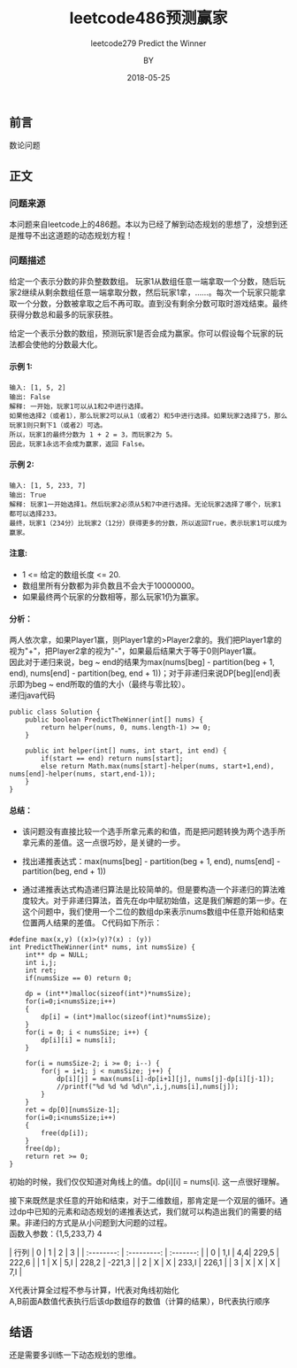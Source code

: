 ﻿---
layout:     post
title:      leetcode486预测赢家
subtitle:   leetcode279 Predict the Winner
date:       2018-05-25
author:     BY
header-img: img/post-bg-universe.jpg
catalog: true
tags:
    - Blog
---


## 前言

数论问题

## 正文

### 问题来源

本问题来自leetcode上的486题。本以为已经了解到动态规划的思想了，没想到还是推导不出这道题的动态规划方程！

### 问题描述
给定一个表示分数的非负整数数组。 玩家1从数组任意一端拿取一个分数，随后玩家2继续从剩余数组任意一端拿取分数，然后玩家1拿，……。每次一个玩家只能拿取一个分数，分数被拿取之后不再可取。直到没有剩余分数可取时游戏结束。最终获得分数总和最多的玩家获胜。

给定一个表示分数的数组，预测玩家1是否会成为赢家。你可以假设每个玩家的玩法都会使他的分数最大化。
#### 示例 1:
```
输入: [1, 5, 2]  
输出: False  
解释: 一开始，玩家1可以从1和2中进行选择。  
如果他选择2（或者1），那么玩家2可以从1（或者2）和5中进行选择。如果玩家2选择了5，那么玩家1则只剩下1（或者2）可选。  
所以，玩家1的最终分数为 1 + 2 = 3，而玩家2为 5。  
因此，玩家1永远不会成为赢家，返回 False。  
```
#### 示例 2:
```
输入: [1, 5, 233, 7]  
输出: True  
解释: 玩家1一开始选择1。然后玩家2必须从5和7中进行选择。无论玩家2选择了哪个，玩家1都可以选择233。  
最终，玩家1（234分）比玩家2（12分）获得更多的分数，所以返回True，表示玩家1可以成为赢家。  
```
#### 注意:
- 1 <= 给定的数组长度 <= 20.  
- 数组里所有分数都为非负数且不会大于10000000。  
- 如果最终两个玩家的分数相等，那么玩家1仍为赢家。    

#### 分析：
两人依次拿，如果Player1赢，则Player1拿的>Player2拿的。我们把Player1拿的视为"+"，把Player2拿的视为"-"，如果最后结果大于等于0则Player1赢。  
因此对于递归来说，beg ~ end的结果为max(nums[beg] - partition(beg + 1, end), nums[end] - partition(beg, end + 1))；对于非递归来说DP[beg][end]表示即为beg ~ end所取的值的大小（最终与零比较）。  
递归java代码
```
public class Solution {
    public boolean PredictTheWinner(int[] nums) {
        return helper(nums, 0, nums.length-1) >= 0;
    }
    
    public int helper(int[] nums, int start, int end) {
        if(start == end) return nums[start];
        else return Math.max(nums[start]-helper(nums, start+1,end), nums[end]-helper(nums, start,end-1));
    }
}
```
#### 总结：

- 该问题没有直接比较一个选手所拿元素的和值，而是把问题转换为两个选手所拿元素的差值。这一点很巧妙，是关键的一步。

- 找出递推表达式：max(nums[beg] - partition(beg + 1, end), nums[end] - partition(beg, end + 1))

- 通过递推表达式构造递归算法是比较简单的。但是要构造一个非递归的算法难度较大。对于非递归算法，首先在dp中赋初始值，这是我们解题的第一步。在这个问题中，我们使用一个二位的数组dp来表示nums数组中任意开始和结束位置两人结果的差值。
C代码如下所示：  

```
#define max(x,y) ((x)>(y)?(x) : (y))
int PredictTheWinner(int* nums, int numsSize) {
	int** dp = NULL;
	int i,j;
	int ret;
	if(numsSize == 0) return 0;
	
	dp = (int**)malloc(sizeof(int*)*numsSize);
	for(i=0;i<numsSize;i++)
	{
		dp[i] = (int*)malloc(sizeof(int)*numsSize);
	}
	for(i = 0; i < numsSize; i++) {
		dp[i][i] = nums[i];
	}

	for(i = numsSize-2; i >= 0; i--) {
		for(j = i+1; j < numsSize; j++) {
			dp[i][j] = max(nums[i]-dp[i+1][j], nums[j]-dp[i][j-1]);
			//printf("%d %d %d %d\n",i,j,nums[i],nums[j]);
		}
	}
	ret = dp[0][numsSize-1];
	for(i=0;i<numsSize;i++)
	{
		free(dp[i]);
	}
	free(dp);
	return ret >= 0;
}
```  
初始的时候，我们仅仅知道对角线上的值。dp[i][i] = nums[i]. 这一点很好理解。

接下来既然是求任意的开始和结束，对于二维数组，那肯定是一个双层的循环。通过dp中已知的元素和动态规划的递推表达式，我们就可以构造出我们的需要的结果。非递归的方式是从小问题到大问题的过程。  
函数入参数：{1,5,233,7} 4  

| 行列     | 0 | 1 | 2 | 3 | 
| :--------: | :---------: | :-------: | 
| 0     | 1,I | 4,4| 229,5 | 222,6 | 
| 1     | X | 5,I | 228,2 | -221,3 | 
| 2     | X | X | 233,I | 226,1 | 
| 3     | X | X | X | 7,I |  

X代表计算全过程不参与计算，I代表对角线初始化  
A,B前面A数值代表执行后该dp数组存的数值（计算的结果），B代表执行顺序  

## 结语
还是需要多训练一下动态规划的思维。
